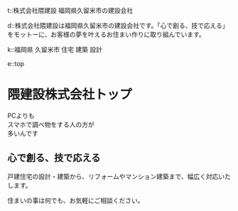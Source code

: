 t::株式会社隈建設 福岡県久留米市の建設会社

d::株式会社隈建設は福岡県久留米市の建設会社です。「心で創る、技で応える」をモットーに、お客様の夢を叶えるお住まい作りに取り組んでいます。

k::福岡県 久留米市 住宅 建築 設計

e::top

# 隈建設株式会社トップ

<section class="mc_view top_page_top">
			<div id="top_img"><div class="top_img_in" id="top_t1"></div>
				<div class="top_img_in" id="top_t2"></div>
				<div class="top_img_in" id="top_t3"></div>
				<p class="blend__text">PCよりも<br>スマホで調べ物をする人の方が<br>多いんです</p></div>
			<div id="top_page_nav" class="main_cl_bg">
				<!--top-page-top-sec-->
			</div>
		</section>

## 心で創る、技で応える

戸建住宅の設計・建築から、リフォームやマンション建築まで、幅広く対応いたします。

住まいの事は何でも、お気軽にご相談ください。